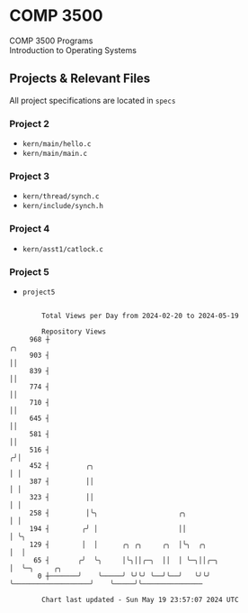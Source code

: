 # COMP 3500
COMP 3500 Programs  
Introduction to Operating Systems  
## Projects & Relevant Files
All project specifications are located in `specs`
### Project 2
- `kern/main/hello.c`
- `kern/main/main.c`
### Project 3
- `kern/thread/synch.c`
- `kern/include/synch.h`
### Project 4
- `kern/asst1/catlock.c`
### Project 5
- `project5`

```

        Total Views per Day from 2024-02-20 to 2024-05-19

        Repository Views
     968 ┼                                                              ╭╮
     903 ┤                                                              ││
     839 ┤                                                              ││
     774 ┤                                                              ││
     710 ┤                                                              ││
     645 ┤                                                              ││
     581 ┤                                                              ││
     516 ┤                                                             ╭╯│
     452 ┤         ╭╮                                                  │ │
     387 ┤         ││                                                  │ │
     323 ┤         ││                                                  │ │
     258 ┤         │╰╮                    ╭╮                           │ │
     194 ┤        ╭╯ │                    ││                           │ ╰╮
     129 ┤        │  │      ╭╮ ╭╮     ╭╮  │╰╮  ╭╮                      │  │
      65 ┤       ╭╯  ╰╮     │╰╮││╭─╮  ││  │ ╰─╮││╭─╮                   │  ╰─╮     ╭╮
       0 ┼───────╯    ╰─────╯ ╰╯╰╯ ╰──╯╰──╯   ╰╯╰╯ ╰───────────────────╯    ╰─────╯╰───────────────

        Chart last updated - Sun May 19 23:57:07 2024 UTC
        
```
